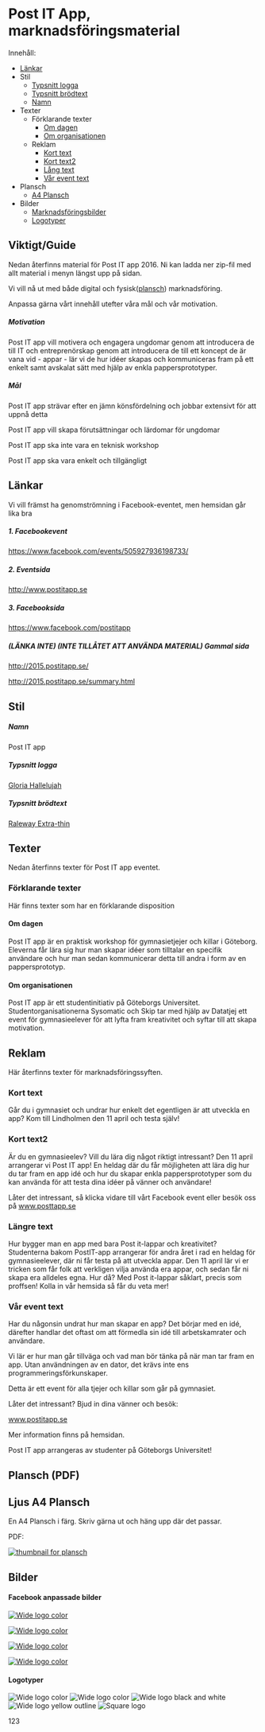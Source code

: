 # Post IT App, marknadsföringsmaterial

Innehåll:
- [Länkar](#länkar)
- Stil
  - [Typsnitt logga](#typsnitt-logga)
  - [Typsnitt brödtext](#typsnitt-brödtext)
  - [Namn](#namn)
- Texter
  - Förklarande texter
    - [Om dagen](#om-dagen)
    - [Om organisationen](#om-organisationen)
  - Reklam
    - [Kort text](#kort-text)
    - [Kort text2](#kort-text2)
    - [Lång text](#längre-text)
    - [Vår event text](#vår-event-text)    
- Plansch
  - [A4 Plansch](#ljus-a4-plansch)
- Bilder
  - [Marknadsföringsbilder](#facebook-anpassade-bilder)
  - [Logotyper](#logotyper)

## Viktigt/Guide
Nedan återfinns material för Post IT app 2016. Ni kan ladda ner zip-fil med allt material i menyn längst upp på sidan.

Vi vill nå ut med både digital och fysisk([plansch](#plansch-a4)) marknadsföring.

Anpassa gärna vårt innehåll utefter våra mål och vår motivation.

##### Motivation
Post IT app vill motivera och engagera ungdomar genom att introducera de till IT och entreprenörskap genom att introducera de till ett koncept de är vana vid - appar - lär vi de hur idéer skapas och kommuniceras fram på ett enkelt samt avskalat sätt med hjälp av enkla pappersprototyper.


##### Mål
Post IT app strävar efter en jämn könsfördelning och jobbar extensivt för att uppnå detta

Post IT app vill skapa förutsättningar och lärdomar för ungdomar

Post IT app ska inte vara en teknisk workshop

Post IT app ska vara enkelt och tillgängligt

## Länkar

Vi vill främst ha genomströmning i Facebook-eventet, men hemsidan går lika bra

##### 1. Facebookevent
https://www.facebook.com/events/505927936198733/

##### 2. Eventsida
http://www.postitapp.se
##### 3. Facebooksida
https://www.facebook.com/postitapp

##### (LÄNKA INTE) (INTE TILLÅTET ATT ANVÄNDA MATERIAL) Gammal sida
http://2015.postitapp.se/

http://2015.postitapp.se/summary.html

## Stil
##### Namn
Post IT app
##### Typsnitt logga
[Gloria Hallelujah](https://www.google.com/fonts/specimen/Gloria+Hallelujah)
##### Typsnitt brödtext
[Raleway Extra-thin](https://www.google.com/fonts/specimen/Raleway)

## Texter
Nedan återfinns texter för Post IT app eventet.

### Förklarande texter
Här finns texter som har en förklarande disposition

#### Om dagen

Post IT app är en praktisk workshop för gymnasietjejer och killar i Göteborg. Eleverna får lära sig hur man skapar idéer som tilltalar en specifik användare och hur man sedan kommunicerar detta till andra i form av en pappersprototyp.

#### Om organisationen

Post IT app är ett studentinitiativ på Göteborgs Universitet.  Studentorganisationerna Sysomatic och Skip tar med hjälp av Datatjej ett event för gymnasieelever för att lyfta fram kreativitet och syftar till att skapa motivation.

##  Reklam
Här återfinns texter för marknadsföringssyften.

### Kort text

Går du i gymnasiet och undrar hur enkelt det egentligen är att utveckla en app?
Kom till Lindholmen den 11 april och testa själv!

### Kort text2
Är du en gymnasieelev? Vill du lära dig något riktigt intressant? Den 11 april arrangerar vi Post IT app! En heldag där du får möjligheten att lära dig hur du tar fram en app idé och hur du skapar enkla pappersprototyper som du kan använda för att testa dina idéer på vänner och användare!

Låter det intressant, så klicka vidare till vårt Facebook event eller besök oss på www.posttapp.se

### Längre text

Hur bygger man en app med bara Post it-lappar och kreativitet? Studenterna bakom PostIT-app arrangerar för andra året i rad en heldag för gymnasieelever, där ni får testa på att utveckla appar. Den 11 april lär vi er tricken som får folk att verkligen vilja använda era appar, och sedan får ni skapa era alldeles egna. Hur då? Med Post it-lappar såklart, precis som proffsen! Kolla in vår hemsida så får du veta mer!

### Vår event text
Har du någonsin undrat hur man skapar en app? Det börjar med en idé, därefter handlar det oftast om att förmedla sin idé till arbetskamrater och användare.

Vi lär er hur man går tillväga och vad man bör tänka på när man tar fram en app. Utan användningen av en dator, det krävs inte ens programmeringsförkunskaper.

Detta är ett event för alla tjejer och killar som går på gymnasiet.

Låter det intressant? Bjud in dina vänner och besök:

www.postitapp.se

Mer information finns på hemsidan.

Post IT app arrangeras av studenter på Göteborgs Universitet!

## Plansch (PDF)

## Ljus A4 Plansch
En A4 Plansch i färg. Skriv gärna ut och häng upp där det passar.

PDF:

[![thumbnail for plansch](https://raw.githubusercontent.com/PostITapp/material2016/master/images/plansch/thumbnails/planscha4.jpg)](https://raw.githubusercontent.com/PostITapp/material2016/master/images/plansch/planschA4.pdf)

## Bilder
#### Facebook anpassade bilder
[![Wide logo color](https://raw.githubusercontent.com/PostITapp/material2016/master/images/advertisement/thumbnails/solsidan.png)](https://raw.githubusercontent.com/PostITapp/material2016/master/images/advertisement/solsidan.png)

[![Wide logo color](https://raw.githubusercontent.com/PostITapp/material2016/master/images/advertisement/thumbnails/resultatbild.png)](https://raw.githubusercontent.com/PostITapp/material2016/master/images/advertisement/resultatbild.png)

[![Wide logo color](https://raw.githubusercontent.com/PostITapp/material2016/master/images/advertisement/thumbnails/smallgroup.png)](https://raw.githubusercontent.com/PostITapp/material2016/master/images/advertisement/smallgroup.png)

[![Wide logo color](https://raw.githubusercontent.com/PostITapp/material2016/master/images/advertisement/thumbnails/FacebookBildSvensk.png)](https://raw.githubusercontent.com/PostITapp/material2016/master/images/advertisement/FacebookBildSvensk.png)

#### Logotyper
![Wide logo color](https://raw.githubusercontent.com/PostITapp/material2016/master/images/logo/postitapp-justtext-whiteborder.png)
![Wide logo color](https://raw.githubusercontent.com/PostITapp/material2016/master/images/logo/logowide1250x416.png)
![Wide logo black and white](https://raw.githubusercontent.com/PostITapp/material2016/master/images/logo/logowide1250x416bw.png)
![Wide logo yellow outline](https://raw.githubusercontent.com/PostITapp/material2016/master/images/logo/logowide1250x416yo.png)
![Square logo](https://raw.githubusercontent.com/PostITapp/material2016/master/images/logo/postitapp-trans-square.png)

123
